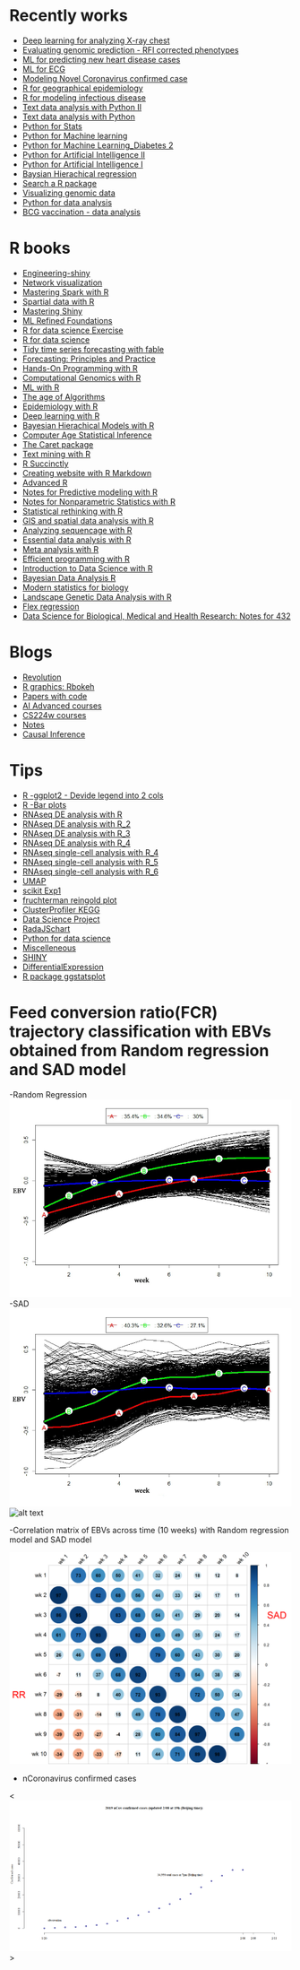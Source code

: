 # Recently works


- [Deep learning for analyzing X-ray chest](https://github.com/vanhungtran/My-work/blob/master/Pneumonia.ipynb)
- [Evaluating genomic prediction - RFI corrected phenotypes](https://github.com/vanhungtran/BLUP/blob/master/RFI.ipynb)
- [ML for predicting new heart disease cases](https://github.com/vanhungtran/My-work/blob/master/heart.ipynb)
- [ML for ECG](https://github.com/vanhungtran/My-work/blob/master/ECG.ipynb)
- [Modeling Novel Coronavirus confirmed case](https://github.com/vanhungtran/nCorona2019?fbclid=IwAR3q0jrroA4Q_z7u2MBfvSNuxR6t72LyJkrjt_wC9iI3EB4NN5dIBBbpiko)
- [R for geographical epidemiology](https://github.com/vanhungtran/geo_epidemiology)
- [R for modeling infectious disease](https://github.com/vanhungtran/My-work/blob/master/Model_infection.md)
- [Text data analysis with Python II](https://github.com/vanhungtran/My-work/blob/master/Text%20analysis%20with%20Python%20II.ipynb)
- [Text data analysis with Python](https://github.com/vanhungtran/My-work/blob/master/Text%20analysis%20with%20Python.ipynb)
- [Python for Stats](https://github.com/vanhungtran/My-work/blob/master/Simple%20stat%20with%20Python.ipynb)
- [Python for Machine learning](https://github.com/vanhungtran/My-work/blob/master/Python%20for%20Machine%20Learning.ipynb)
- [Python for Machine Learning_Diabetes 2](https://github.com/vanhungtran/My-work/blob/master/Machine%20learning%20_Diabete2.ipynb)
- [Python for Artificial Intelligence II](https://github.com/vanhungtran/My-work/blob/master/AI%202.ipynb)
- [Python for Artificial Intelligence I](https://github.com/vanhungtran/My-work/blob/master/Artificial%20Intelligence%20PYTHON%201.ipynb)
- [Baysian Hierachical regression](https://github.com/vanhungtran/My-work/blob/master/Bayesian%20Hierachical.ipynb)
- [Search a R package](searchRpackage.md)
- [Visualizing genomic data](https://github.com/vanhungtran/Visualizing-genomic-data/blob/master/Rbioinfor1.md)
- [Python for data analysis](https://github.com/vanhungtran/My-work/blob/master/python%20essential%20for%20data%20analysis.ipynb)
- [BCG vaccination - data analysis](https://github.com/vanhungtran/My-work/blob/master/solution_exercise.pdf)


# R books
- [Engineering-shiny](https://engineering-shiny.org/matters.html)
- [Network visualization](https://kateto.net/network-visualization)
- [Mastering Spark with R](https://therinspark.com/index.html)
- [Spartial data with R](https://cengel.github.io/R-spatial/mapping.html)
- [Mastering Shiny](https://mastering-shiny.org/)
- [ML Refined Foundations](https://github.com/jermwatt/machine_learning_refined)
- [R for data science Exercise](https://jrnold.github.io/r4ds-exercise-solutions/data-visualisation.html#position-adjustments)
- [R for data science](https://r4ds.had.co.nz/)
- [Tidy time series forecasting with fable](https://tidyverts.github.io/tidy-forecasting-principles/)
- [Forecasting: Principles and Practice](https://otexts.com/fpp2/)
- [Hands-On Programming with R](https://rstudio-education.github.io/hopr/)
- [Computational Genomics with R](https://compgenomr.github.io/book/)
- [ML with R](https://bradleyboehmke.github.io/HOML/)
- [The age of Algorithms](https://1drv.ms/b/s!AiyGWQBbXDVrhKgVRiheLYyXWTt0IQ)
- [Epidemiology with R](https://1drv.ms/b/s!AiyGWQBbXDVrhKtmWkg4cncqoj5ehw)
- [Deep learning with R](https://1drv.ms/b/s!AiyGWQBbXDVrhKddG8lhTquZChFEEg)
- [Bayesian Hierachical Models with R](https://1drv.ms/b/s!AiyGWQBbXDVrhKdFwxCAYj1AwB-zjA)
- [Computer Age Statistical Inference](https://1drv.ms/b/s!AiyGWQBbXDVrhK4HIlBR84xCslF_bw)
- [The Caret package](http://topepo.github.io/caret/index.html)
- [Text mining with R](https://www.tidytextmining.com/)
- [R Succinctly](http://ebooks.syncfusion.com/downloads/R_Succinctly/R_Succinctly.pdf)
- [Creating website with R Markdown](https://bookdown.org/yihui/blogdown/)
- [Advanced R](https://adv-r.hadley.nz/)
- [Notes for Predictive modeling with R](https://bookdown.org/egarpor/PM-UC3M/)
- [Notes for Nonparametric Statistics with R](https://bookdown.org/egarpor/NP-UC3M/)
- [Statistical rethinking with R](https://bookdown.org/ajkurz/Statistical_Rethinking_recoded/)
- [GIS and spatial data analysis with R](https://mgimond.github.io/Spatial/index.html)
- [Analyzing sequencage with R](http://bioconductor.org/packages/devel/bioc/vignettes/DESeq2/inst/doc/DESeq2.html)
- [Essential data analysis with R](https://rkabacoff.github.io/datavis/Models.html)
- [Meta analysis with R](https://bookdown.org/MathiasHarrer/Doing_Meta_Analysis_in_R/dmetar.html)
- [Efficient programming with R](https://csgillespie.github.io/efficientR/)
- [Introduction to Data Science with R](https://rafalab.github.io/dsbook/index.html)
- [Bayesian Data Analysis R](http://avehtari.github.io/BDA_R_demos/)
- [Modern statistics for biology](https://web.stanford.edu/class/bios221/book/)
- [Landscape Genetic Data Analysis with R](https://bookdown.org/hhwagner1/LandGenCourse_book/)
- [Flex regression](https://discdown.org/flexregression/linreg.html)
- [Data Science for Biological, Medical and Health Research: Notes for 432](https://thomaselove.github.io/432-notes/index.html)

# Blogs
- [Revolution](https://blog.revolutionanalytics.com/)
- [R graphics: Rbokeh](https://hafen.github.io/rbokeh/articles/rbokeh.html)
- [Papers with code](https://paperswithcode.com/)
- [AI Advanced courses](https://www.reddit.com/r/MachineLearning/comments/fdw0ax/d_advanced_courses_update/)
- [CS224w courses](https://web.stanford.edu/class/cs224w/?fbclid=IwAR3YR2II7VBo41QGpawU701DtsUgnt0uisaJdS2xbtBnPrhAuzhzGvSqbNw)
- [Notes](http://users.stat.umn.edu/~helwig/notes/)
- [Causal Inference](https://mixtape.scunning.com/index.html)

# Tips

- [R -ggplot2 - Devide legend into 2 cols ](https://stackoverflow.com/questions/27803710/ggplot2-divide-legend-into-two-columns-each-with-its-own-title)
- [R -Bar plots](http://applied-r.com/ggplot-bar-graphs/)
- [RNAseq DE analysis with R](http://monashbioinformaticsplatform.github.io/RNAseq-DE-analysis-with-R/RNAseq_DE_analysis_with_R.html)
- [RNAseq DE analysis with R_2](https://gist.github.com/jdblischak/fdb1745612927252a7633751e5e60bcb)
- [RNAseq DE analysis with R_3](https://bioconnector.github.io/workshops/r-rnaseq-airway.html)
- [RNAseq DE analysis with R_4](http://bioconductor.org/packages/devel/bioc/vignettes/DESeq2/inst/doc/DESeq2.html)
- [RNAseq single-cell analysis with R_4](https://osca.bioconductor.org/)
- [RNAseq single-cell analysis with R_5](http://www.nathalievialaneix.eu/doc/html/TP1_normalization.html)
- [RNAseq single-cell analysis with R_6](https://www.bioconductor.org/packages/release/bioc/vignettes/debrowser/inst/doc/DEBrowser.html)
- [UMAP](https://pair-code.github.io/understanding-umap/)
- [scikit Exp1](https://towardsdatascience.com/model-design-and-selection-with-scikit-learn-18a29041d02a)
- [fruchterman reingold plot](https://www.biostars.org/p/285296/)
- [ClusterProfiler KEGG](https://yulab-smu.github.io/clusterProfiler-book/chapter3.html#input-data)
- [Data Science Project](https://github.com/achuthasubhash/Complete-Life-Cycle-of-a-Data-Science-Project/)
- [RadaJSchart](https://github.com/MangoTheCat/radarchart)
- [Python for data science](https://jakevdp.github.io/PythonDataScienceHandbook/05.03-hyperparameters-and-model-validation.html)
- [Miscelleneous](https://rstudio4edu.github.io/rstudio4edu-book/doc-yours.html)
- [SHINY](https://github.com/mkearney/shinyapps_links)
- [DifferentialExpression](https://genviz.org/module-04-expression/0004/02/01/DifferentialExpression/)
- [R package ggstatsplot](https://indrajeetpatil.github.io/ggstatsplot/articles/web_only/ggcoefstats.html)

# Feed conversion ratio(FCR) trajectory classification with EBVs obtained from Random regression and SAD model



-Random Regression 
![alt text](https://github.com/vanhungtran/My-work/blob/master/RR_corect_unit.jpg)
-SAD
![alt text](https://github.com/vanhungtran/My-work/blob/master/traj_SAD_06.jpg)
![alt text](https://github.com/vanhungtran/My-work/blob/master/my.gif)



-Correlation matrix of EBVs across time (10 weeks) with Random regression model and SAD model

![alt text](https://github.com/vanhungtran/My-work/blob/master/corr1509.png)


<!---
<# Loisirs>
<- [R for animated bar charts](https://towardsdatascience.com/create-animated-bar-charts-using-r-31d09e5841da)> 

<![alt text](https://github.com/vanhungtran/My-work/blob/master/gganim.gif)> 

-->
- nCoronavirus confirmed cases

<![alt text](https://github.com/vanhungtran/nCorona2019/blob/master/Best%20models%20for%20nCon2019.gif)> 




